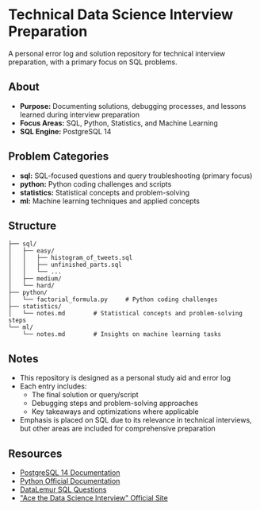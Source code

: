 # Technical Data Science Interview Preparation
A personal error log and solution repository for technical interview preparation, with a primary focus on SQL problems.

## About
- **Purpose:** Documenting solutions, debugging processes, and lessons learned during interview preparation
- **Focus Areas:** SQL, Python, Statistics, and Machine Learning
- **SQL Engine:** PostgreSQL 14

## Problem Categories
- **sql:** SQL-focused questions and query troubleshooting (primary focus)
- **python:** Python coding challenges and scripts
- **statistics:** Statistical concepts and problem-solving
- **ml:** Machine learning techniques and applied concepts

## Structure
```plaintext
├── sql/
│   ├── easy/
│   │   ├── histogram_of_tweets.sql
│   │   ├── unfinished_parts.sql
│   │   └── ...
│   ├── medium/
│   └── hard/
├── python/
│   └── factorial_formula.py     # Python coding challenges
├── statistics/
│   └── notes.md        # Statistical concepts and problem-solving steps
└── ml/
    └── notes.md        # Insights on machine learning tasks
```

## Notes
- This repository is designed as a personal study aid and error log
- Each entry includes:
  - The final solution or query/script
  - Debugging steps and problem-solving approaches
  - Key takeaways and optimizations where applicable
- Emphasis is placed on SQL due to its relevance in technical interviews, but other areas are included for comprehensive preparation

## Resources
- [PostgreSQL 14 Documentation](https://www.postgresql.org/docs/14/index.html)
- [Python Official Documentation](https://docs.python.org/3/)
- [DataLemur SQL Questions](https://datalemur.com/questions)
- ["Ace the Data Science Interview" Official Site](https://www.acethedatascienceinterview.com)
